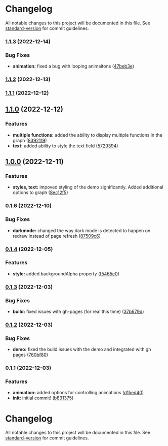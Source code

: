 # Changelog

All notable changes to this project will be documented in this file. See [standard-version](https://github.com/conventional-changelog/standard-version) for commit guidelines.

### [1.1.3](https://github.com/mimshwright/pixi-easing-graph/compare/v1.1.2...v1.1.3) (2022-12-14)

### Bug Fixes

- **animation:** fixed a bug with looping animaitons ([47beb3e](https://github.com/mimshwright/pixi-easing-graph/commit/47beb3ea36373cc7d9fc5161aa55c9de29f821b6))

### [1.1.2](https://github.com/mimshwright/pixi-easing-graph/compare/v1.1.1...v1.1.2) (2022-12-13)

### [1.1.1](https://github.com/mimshwright/pixi-easing-graph/compare/v1.1.0...v1.1.1) (2022-12-12)

## [1.1.0](https://github.com/mimshwright/pixi-easing-graph/compare/v1.0.0...v1.1.0) (2022-12-12)

### Features

- **multiple functions:** added the ability to display multiple functions in the graph ([8392119](https://github.com/mimshwright/pixi-easing-graph/commit/8392119eb6bd4516d7ab15177544a27caac3d692))
- **text:** added ability to style the text field ([5729394](https://github.com/mimshwright/pixi-easing-graph/commit/5729394f92cd9e4997e53f060b871b691b0eba54))

## [1.0.0](https://github.com/mimshwright/pixi-easing-graph/compare/v0.1.6...v1.0.0) (2022-12-11)

### Features

- **styles, text:** impoved styling of the demo significantly. Added additional options to graph ([8ec12f5](https://github.com/mimshwright/pixi-easing-graph/commit/8ec12f524122bde487cb6c47719259cf25218f71))

### [0.1.6](https://github.com/mimshwright/pixi-easing-graph/compare/v0.1.5...v0.1.6) (2022-12-10)

### Bug Fixes

- **darkmode:** changed the way dark mode is detected to happen on redraw instead of page refresh ([87509c6](https://github.com/mimshwright/pixi-easing-graph/commit/87509c6ed77916643c2d4e65280ee3fdca74c4a0))

### [0.1.4](https://github.com/mimshwright/pixi-easing-graph/compare/v0.1.3...v0.1.4) (2022-12-05)

### Features

- **style:** added backgroundAlpha property ([f5465e0](https://github.com/mimshwright/pixi-easing-graph/commit/f5465e01556d6161179e0ce57f27c6daa428876c))

### [0.1.3](https://github.com/mimshwright/pixi-easing-graph/compare/v0.1.2...v0.1.3) (2022-12-03)

### Bug Fixes

- **build:** fixed issues with gh-pages (for real this time) ([37b679d](https://github.com/mimshwright/pixi-easing-graph/commit/37b679db4a97fd7534ab93a3ff2f9b17f65f495f))

### [0.1.2](https://github.com/mimshwright/pixi-easing-graph/compare/v0.1.1...v0.1.2) (2022-12-03)

### Bug Fixes

- **demo:** fixed the build issues with the demo and integrated with gh pages ([760bf80](https://github.com/mimshwright/pixi-easing-graph/commit/760bf80905ed5d259361b7a82dc7c0e9052dfef6))

### 0.1.1 (2022-12-03)

### Features

- **animation:** added options for controlling animations ([d15ed40](https://github.com/mimshwright/pixi-easing-graph/commit/d15ed40af765714fbb45d7651f3af241c1e5daf5))
- **init:** initial commit! ([b831375](https://github.com/mimshwright/pixi-easing-graph/commit/b83137520cefde20e7307d5473cd53db57ba2130))

# Changelog

All notable changes to this project will be documented in this file. See [standard-version](https://github.com/conventional-changelog/standard-version) for commit guidelines.
